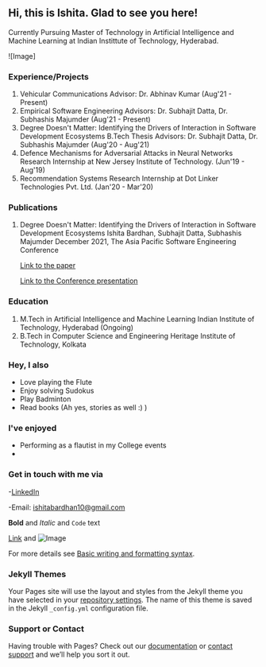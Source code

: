 ## Hi, this is Ishita. Glad to see you here!

Currently Pursuing Master of Technology in Artificial Intelligence and Machine Learning at Indian Instittute of Technology, Hyderabad.

![Image]

### Experience/Projects

1. Vehicular Communications
   Advisor: Dr. Abhinav Kumar
   (Aug'21 - Present)
2. Empirical Software Engineering
   Advisors: Dr. Subhajit Datta, Dr. Subhashis Majumder
   (Aug'21 - Present)
3. Degree Doesn't Matter: Identifying the Drivers of Interaction in Software Development Ecosystems
   B.Tech Thesis
   Advisors: Dr. Subhajit Datta, Dr. Subhashis Majumder
   (Aug'20 - Aug'21)
3. Defence Mechanisms for Adversarial Attacks in Neural Networks 
   Research Internship at New Jersey Institute of Technology.
   (Jun'19 - Aug'19)
4. Recommendation Systems
   Research Internship at Dot Linker Technologies Pvt. Ltd.
   (Jan'20 - Mar'20)

### Publications

1. Degree Doesn't Matter: Identifying the Drivers of Interaction in Software Development Ecosystems
   Ishita Bardhan, Subhajit Datta, Subhashis Majumder
   December 2021, The Asia Pacific Software Engineering Conference
   
   [Link to the paper](https://www.researchgate.net/publication/355032225_Degree_doesn't_Matter_Identifying_the_Drivers_of_Interaction_in_Software_Development_Ecosystems)
   
   [Link to the Conference presentation](https://www.youtube.com/watch?v=NbDpLYdWueU)

### Education

1. M.Tech in Artificial Intelligence and Machine Learning
   Indian Institute of Technology, Hyderabad
   (Ongoing)
2. B.Tech in Computer Science and Engineering
   Heritage Institute of Technology, Kolkata
   
### Hey, I also

- Love playing the Flute
- Enjoy solving Sudokus
- Play Badminton
- Read books (Ah yes, stories as well :) )

### I've enjoyed

- Performing as a flautist in my College events
- 

### Get in touch with me via

-[LinkedIn](https://www.linkedin.com/in/ishita-bardhan-a90369169/)

-Email: ishitabardhan10@gmail.com



**Bold** and _Italic_ and `Code` text

[Link](url) and ![Image](src)

For more details see [Basic writing and formatting syntax](https://docs.github.com/en/github/writing-on-github/getting-started-with-writing-and-formatting-on-github/basic-writing-and-formatting-syntax).

### Jekyll Themes

Your Pages site will use the layout and styles from the Jekyll theme you have selected in your [repository settings](https://github.com/IshitaB28/IshitaB28.github.io/settings/pages). The name of this theme is saved in the Jekyll `_config.yml` configuration file.

### Support or Contact

Having trouble with Pages? Check out our [documentation](https://docs.github.com/categories/github-pages-basics/) or [contact support](https://support.github.com/contact) and we’ll help you sort it out.
